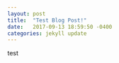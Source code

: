```yaml
---
layout: post
title:  "Test Blog Post!"
date:   2017-09-13 18:59:50 -0400
categories: jekyll update
---
```


test
